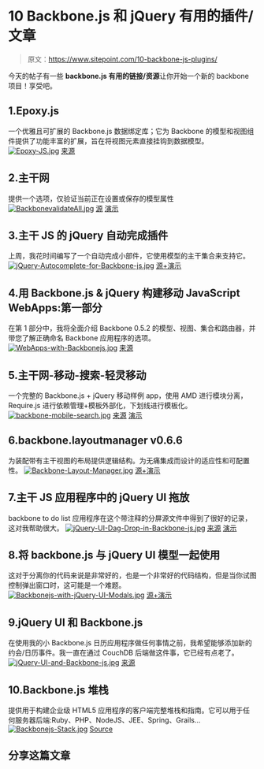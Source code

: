 # 10 Backbone.js 和 jQuery 有用的插件/文章

> 原文：<https://www.sitepoint.com/10-backbone-js-plugins/>

今天的帖子有一些 **backbone.js 有用的链接/资源**让你开始一个新的 backbone 项目！享受吧。

## 1.Epoxy.js

一个优雅且可扩展的 Backbone.js 数据绑定库；它为 Backbone 的模型和视图组件提供了功能丰富的扩展，旨在将视图元素直接挂钩到数据模型。
[![Epoxy-JS.jpg](img/1048b399510d147dc1336319788c3347.png)](http://epoxyjs.org/) 
[来源](http://epoxyjs.org/)

## 2.主干网

提供一个选项，仅验证当前正在设置或保存的模型属性
[![BackbonevalidateAll.jpg](img/bee98819f18e8832c14ca5e0f5979659.png)](https://github.com/gfranko/Backbone.validateAll#readme) 
[源](https://github.com/gfranko/Backbone.validateAll#readme) [演示](https://jsfiddle.net/PjKtx/)

## 3.主干 JS 的 jQuery 自动完成插件

上周，我花时间编写了一个自动完成小部件，它使用模型的主干集合来支持它。
[![jQuery-Autocomplete-for-Backbone-js.jpg](img/71b702df6018eda0e3cd1ae39638fc8c.png)](http://www.planbox.com/blog/news/updates/jquery-autocomplete-plugin-for-backbone-js.html) 
[源+演示](http://www.planbox.com/blog/news/updates/jquery-autocomplete-plugin-for-backbone-js.html)

## 4.用 Backbone.js & jQuery 构建移动 JavaScript WebApps:第一部分

在第 1 部分中，我将全面介绍 Backbone 0.5.2 的模型、视图、集合和路由器，并带您了解正确命名 Backbone 应用程序的选项。
[![WebApps-with-Backbonejs.jpg](img/b472a8bff2d0946136fe62dd25e2802e.png)](http://addyosmani.com/blog/building-mobile-javascript-webapps-with-backbone-js-jquery-part-i/) 
[来源](http://addyosmani.com/blog/building-mobile-javascript-webapps-with-backbone-js-jquery-part-i/)

## 5.主干网-移动-搜索-轻灵移动

一个完整的 Backbone.js + jQuery 移动样例 app，使用 AMD 进行模块分离，Require.js 进行依赖管理+模板外部化，下划线进行模板化。
[![backbone-mobile-search.jpg](img/7ee760112fa59b0abd749296b37f60e9.png)](https://github.com/addyosmani/backbone-mobile-search#readme) 
[来源](https://github.com/addyosmani/backbone-mobile-search#readme) [演示](https://github.com/RainerAtSpirit/backbone-mobile-search/blob/e0aeafec70e29107cd7a94ddddcf9c9d77dd798f/app/app.js)

## 6.backbone.layoutmanager v0.6.6

为装配带有主干视图的布局提供逻辑结构。为无痛集成而设计的适应性和可配置性。
[![Backbone-Layout-Manager.jpg](img/fe814e23ddc3bb11241e261ace9400c0.png)](http://documentup.com/tbranyen/backbone.layoutmanager/) 
[源+演示](http://documentup.com/tbranyen/backbone.layoutmanager/)

## 7.主干 JS 应用程序中的 jQuery UI 拖放

backbone to do list 应用程序在这个带注释的分屏源文件中得到了很好的记录，这对我帮助很大。
[![jQuery-UI-Dag-Drop-in-Backbone-js.jpg](img/a22304f4ffcb578f1ddc0b79acab574d.png)](http://jonahlyn.heroku.com/blog/2011/12/02/backbone-drag-and-drop) 
[来源](http://jonahlyn.heroku.com/blog/2011/12/02/backbone-drag-and-drop) [演示](https://jsfiddle.net/jonahlyn/xYP4F/)

## 8.将 backbone.js 与 jQuery UI 模型一起使用

这对于分离你的代码来说是非常好的，也是一个非常好的代码结构，但是当你试图控制弹出窗口时，这可能是一个难题。
[![Backbonejs-with-jQuery-UI-Modals.jpg](img/2495986416e4f85855c3849f844a270b.png)](http://backbonefu.com/2011/08/using-backbone-js-with-jquery-ui-modals/) 
[源+演示](http://backbonefu.com/2011/08/using-backbone-js-with-jquery-ui-modals/)

## 9.jQuery UI 和 Backbone.js

在使用我的小 Backbone.js 日历应用程序做任何事情之前，我希望能够添加新的约会/日历事件。我一直在通过 CouchDB 后端做这件事，它已经有点老了。
[![jQuery-UI-and-Backbone-js.jpg](img/06cf785d890c3cbe9036f3c622ee6211.png)](http://japhr.blogspot.com.au/2011/09/jquery-ui-and-backbonejs.html) 
[来源](http://japhr.blogspot.com.au/2011/09/jquery-ui-and-backbonejs.html)

## 10.Backbone.js 堆栈

提供用于构建企业级 HTML5 应用程序的客户端完整堆栈和指南。它可以用于任何服务器后端:Ruby、PHP、NodeJS、JEE、Spring、Grails…
[![Backbonejs-Stack.jpg](img/b736fb4a9a848494c1372cf364fa978b.png)](http://resthub.org/backbone-stack.html)
[Source](http://resthub.org/backbone-stack.html)

## 分享这篇文章